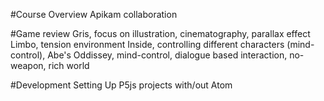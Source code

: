 #Course Overview
Apikam collaboration

#Game review
Gris, focus on illustration, cinematography, parallax effect
Limbo, tension environment
Inside, controlling different characters (mind-control),
Abe's Oddissey, mind-control, dialogue based interaction, no-weapon, rich world

#Development
Setting Up P5js projects with/out Atom
